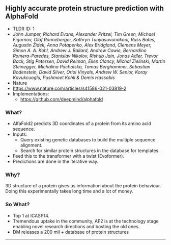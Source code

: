 ## Highly accurate protein structure prediction with AlphaFold
- TLDR ID: 1
- *John Jumper, Richard Evans, Alexander Pritzel, Tim Green, Michael Figurnov, Olaf Ronneberger, Kathryn Tunyasuvunakool, Russ Bates, Augustin Žídek, Anna Potapenko, Alex Bridgland, Clemens Meyer, Simon A. A. Kohl, Andrew J. Ballard, Andrew Cowie, Bernardino Romera-Paredes, Stanislav Nikolov, Rishub Jain, Jonas Adler, Trevor Back, Stig Petersen, David Reiman, Ellen Clancy, Michal Zielinski, Martin Steinegger, Michalina Pacholska, Tamas Berghammer, Sebastian Bodenstein, David Silver, Oriol Vinyals, Andrew W. Senior, Koray Kavukcuoglu, Pushmeet Kohli & Demis Hassabis*
- Nature
- https://www.nature.com/articles/s41586-021-03819-2
- Implementations:
  - https://github.com/deepmind/alphafold
### What?
- AlfaFold2 predicts 3D coordinates of a protein from its amino acid sequence.
- Inputs:
  - Query existing genetic databases to build the multiple sequence alignment.
  - Search for similar protein structures in the database for templates.
- Feed this to the transformer with a twist (Evoformer).
- Predictions are done in the iterative way.
### Why?
3D structure of a protein gives us information about the protein behaviour. Doing this experimentally takes long time and a lot of money.
### So What?
- Top 1 at ICASP14.
- Tremendous uptake in the community, AF2 is at the technology stage enabling novel research directions and bosting the old ones.
- DM releases a 200 mil + database of protein structures 
---
